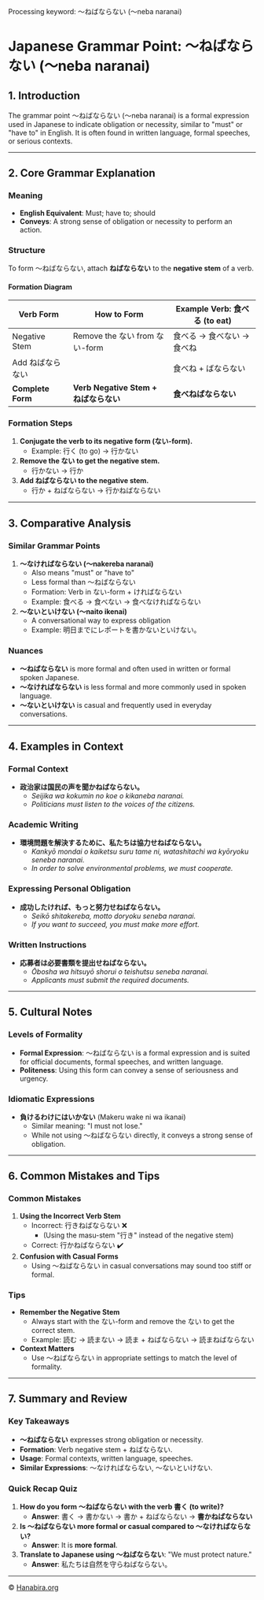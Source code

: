 Processing keyword: ～ねばならない (〜neba naranai)
# Japanese Grammar Point: ～ねばならない (〜neba naranai)

## 1. Introduction
The grammar point ～ねばならない (〜neba naranai) is a formal expression used in Japanese to indicate obligation or necessity, similar to "must" or "have to" in English. It is often found in written language, formal speeches, or serious contexts.

---
## 2. Core Grammar Explanation
### Meaning
- **English Equivalent**: Must; have to; should
- **Conveys**: A strong sense of obligation or necessity to perform an action.
### Structure
To form ～ねばならない, attach **ねばならない** to the **negative stem** of a verb.
#### Formation Diagram
| Verb Form          | How to Form              | Example Verb: 食べる (to eat) |
| ------------------ | ------------------------ | ----------------------------- |
| Negative Stem      | Remove the ない from ない-form | 食べる → 食べない → 食べね |
| Add ねばならない |                            | 食べね + ばならない            |
| **Complete Form**  | **Verb Negative Stem + ねばならない** | **食べねばならない**      |
### Formation Steps
1. **Conjugate the verb to its negative form (ない-form).**
   - Example: 行く (to go) → 行かない
2. **Remove the ない to get the negative stem.**
   - 行かない → 行か
3. **Add ねばならない to the negative stem.**
   - 行か + ねばならない → 行かねばならない
---
## 3. Comparative Analysis
### Similar Grammar Points
1. **～なければならない (〜nakereba naranai)**
   - Also means "must" or "have to"
   - Less formal than ～ねばならない
   - Formation: Verb in ない-form + ければならない
   - Example: 食べる → 食べない → 食べなければならない
2. **～ないといけない (〜naito ikenai)**
   - A conversational way to express obligation
   - Example: 明日までにレポートを書かないといけない。
### Nuances
- **～ねばならない** is more formal and often used in written or formal spoken Japanese.
- **～なければならない** is less formal and more commonly used in spoken language.
- **～ないといけない** is casual and frequently used in everyday conversations.
---
## 4. Examples in Context
### Formal Context
- **政治家は国民の声を聞かねばならない。**
  - *Seijika wa kokumin no koe o kikaneba naranai.*
  - *Politicians must listen to the voices of the citizens.*
### Academic Writing
- **環境問題を解決するために、私たちは協力せねばならない。**
  - *Kankyō mondai o kaiketsu suru tame ni, watashitachi wa kyōryoku seneba naranai.*
  - *In order to solve environmental problems, we must cooperate.*
### Expressing Personal Obligation
- **成功したければ、もっと努力せねばならない。**
  - *Seikō shitakereba, motto doryoku seneba naranai.*
  - *If you want to succeed, you must make more effort.*
### Written Instructions
- **応募者は必要書類を提出せねばならない。**
  - *Ōbosha wa hitsuyō shorui o teishutsu seneba naranai.*
  - *Applicants must submit the required documents.*
---
## 5. Cultural Notes
### Levels of Formality
- **Formal Expression**: ～ねばならない is a formal expression and is suited for official documents, formal speeches, and written language.
- **Politeness**: Using this form can convey a sense of seriousness and urgency.
### Idiomatic Expressions
- **負けるわけにはいかない** (Makeru wake ni wa ikanai)
  - Similar meaning: "I must not lose."
  - While not using ～ねばならない directly, it conveys a strong sense of obligation.
---
## 6. Common Mistakes and Tips
### Common Mistakes
1. **Using the Incorrect Verb Stem**
   - Incorrect: 行きねばならない ❌
     - (Using the masu-stem "行き" instead of the negative stem)
   - Correct: 行かねばならない ✔️
2. **Confusion with Casual Forms**
   - Using ～ねばならない in casual conversations may sound too stiff or formal.
### Tips
- **Remember the Negative Stem**
  - Always start with the ない-form and remove the ない to get the correct stem.
  - Example: 読む → 読まない → 読ま + ねばならない → 読まねばならない
- **Context Matters**
  - Use ～ねばならない in appropriate settings to match the level of formality.
---
## 7. Summary and Review
### Key Takeaways
- **～ねばならない** expresses strong obligation or necessity.
- **Formation**: Verb negative stem + ねばならない.
- **Usage**: Formal contexts, written language, speeches.
- **Similar Expressions**: ～なければならない, ～ないといけない.
### Quick Recap Quiz
1. **How do you form ～ねばならない with the verb 書く (to write)?**
   - **Answer**: 書く → 書かない → 書か + ねばならない → **書かねばならない**
2. **Is ～ねばならない more formal or casual compared to ～なければならない?**
   - **Answer**: It is **more formal**.
3. **Translate to Japanese using ～ねばならない**: "We must protect nature."
   - **Answer**: 私たちは自然を守らねばならない。



---

© [Hanabira.org](https://hanabira.org)

